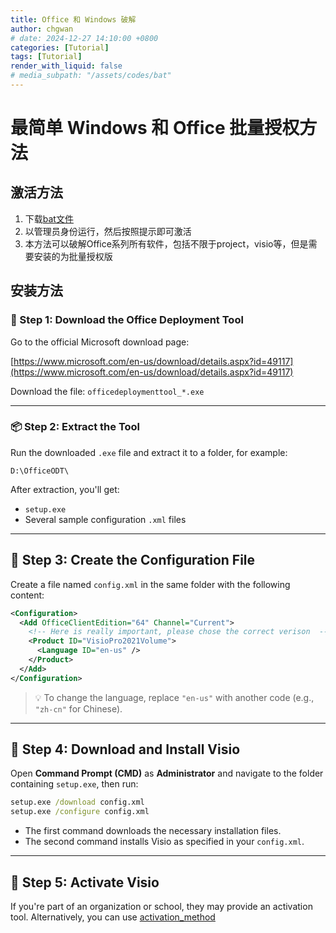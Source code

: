 ```yaml
---
title: Office 和 Windows 破解
author: chgwan
# date: 2024-12-27 14:10:00 +0800
categories: [Tutorial]
tags: [Tutorial]
render_with_liquid: false
# media_subpath: "/assets/codes/bat"
---
```


# 最简单 Windows 和 Office 批量授权方法

## 激活方法 <span id="jump"> </span>

1. 下载[bat文件](/assets/codes/bat/activate.bat)
2. 以管理员身份运行，然后按照提示即可激活
3. 本方法可以破解Office系列所有软件，包括不限于project，visio等，但是需要安装的为批量授权版
   
## 安装方法

### 🧰 Step 1: Download the Office Deployment Tool

Go to the official Microsoft download page:

[https://www.microsoft.com/en-us/download/details.aspx?id=49117](https://www.microsoft.com/en-us/download/details.aspx?id=49117)

Download the file: `officedeploymenttool_*.exe`

---

### 📦 Step 2: Extract the Tool

Run the downloaded `.exe` file and extract it to a folder, for example:

```
D:\OfficeODT\
```

After extraction, you'll get:

* `setup.exe`
* Several sample configuration `.xml` files

---

## 📝 Step 3: Create the Configuration File

Create a file named `config.xml` in the same folder with the following content:

```xml
<Configuration>
  <Add OfficeClientEdition="64" Channel="Current">
    <!-- Here is really important, please chose the correct verison  -->
    <Product ID="VisioPro2021Volume"> 
      <Language ID="en-us" />
    </Product>
  </Add>
</Configuration>
```

> 💡 To change the language, replace `"en-us"` with another code (e.g., `"zh-cn"` for Chinese).

---

## 💾 Step 4: Download and Install Visio

Open **Command Prompt (CMD)** as **Administrator** and navigate to the folder containing `setup.exe`, then run:

```cmd
setup.exe /download config.xml
setup.exe /configure config.xml
```

* The first command downloads the necessary installation files.
* The second command installs Visio as specified in your `config.xml`.

---

## 🔑 Step 5: Activate Visio

If you're part of an organization or school, they may provide an activation tool. Alternatively, you can use [activation_method](#jump)
